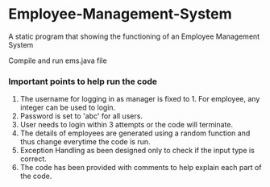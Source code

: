 # Employee-Management-System
A static program that showing the functioning of an Employee Management System

Compile and run ems.java file

### Important points to help run the code
1) The username for logging in as manager is fixed to 1. For employee, any integer can be used to login.<br>
2) Password is set to 'abc' for all users.
3) User needs to login within 3 attempts or the code will terminate.<br> 
4) The details of employees are generated using a random function and thus change everytime the code is run.
5) Exception Handling as been designed only to check if the input type is correct.
6) The code has been provided with comments to help explain each part of the code.
